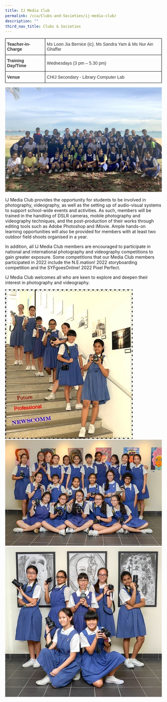 ```yaml
---
title: IJ Media Club
permalink: /cca/Clubs-and-Societies/ij-media-club/
description: ""
third_nav_title: Clubs & Societies
---
```

<style type="text/css">
.tg  {border-collapse:collapse;border-spacing:0;}
.tg td{border-color:black;border-style:solid;border-width:1px;font-family:Arial, sans-serif;font-size:14px;
  overflow:hidden;padding:10px 5px;word-break:normal;}
.tg th{border-color:black;border-style:solid;border-width:1px;font-family:Arial, sans-serif;font-size:14px;
  font-weight:normal;overflow:hidden;padding:10px 5px;word-break:normal;}
.tg .tg-ujx6{color:#333;text-align:left;vertical-align:top}
.tg .tg-pvk6{color:#333;text-align:left;vertical-align:middle}
.tg .tg-h0uh{color:#333;font-weight:bold;text-align:left;vertical-align:middle}
.tg .tg-osjb{color:#333;font-weight:bold;text-align:left;vertical-align:top}
</style>
<table class="tg">
<thead>
  <tr>
    <th class="tg-h0uh"><span style="color:inherit;background-color:transparent">Teacher-in-Charge</span></th>
    <th class="tg-ujx6"><span style="font-weight:normal">Ms Loon Jia Bernice (ic), Ms Sandra Yam &amp; Ms Nur Ain Ghaffar</span></th>
  </tr>
</thead>
<tbody>
  <tr>
    <td class="tg-osjb">Training Day/Time<br></td>
    <td class="tg-pvk6"><span style="color:inherit;background-color:transparent">Wednesdays (3 pm – 5.30 pm)</span></td>
  </tr>
  <tr>
    <td class="tg-osjb">Venue</td>
    <td class="tg-pvk6"><span style="color:inherit;background-color:transparent">CHIJ Secondary - Library Computer Lab</span></td>
  </tr>
</tbody>
</table>

![](/images/IJ%20Media%20Club%201.jpg)

IJ Media Club provides the opportunity for students to be involved in photography, videography, as well as the setting up of audio-visual systems to support school-wide events and activities. As such, members will be trained in the handling of DSLR cameras, mobile photography and videography techniques, and the post-production of their works through editing tools such as Adobe Photoshop and iMovie. Ample hands-on learning opportunities will also be provided for members with at least two outdoor field shoots organised in a year. 

  

In addition, all IJ Media Club members are encouraged to participate in national and international photography and videography competitions to gain greater exposure. Some competitions that our Media Club members participated in 2022 include the N.E.mation! 2022 storyboarding competition and the SYFgoesOnline! 2022 Pixel Perfect. 

  

IJ Media Club welcomes all who are keen to explore and deepen their interest in photography and videography.

![](/images/IJ%20Media%20Club%20(Students-2).jpg)
![](/images/IJ%20Media%20Club%20(Students-3).jpg)
![](/images/IJ%20Media%20Club%20(Students-4).jpg)